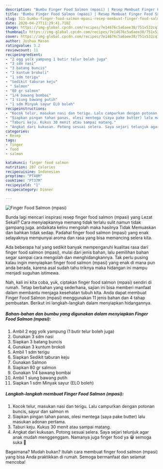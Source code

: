 ```yaml
---
description: "Bumbu Finger Food Salmon (mpasi) | Resep Membuat Finger Food Salmon (mpasi) Yang Paling Enak"
title: "Bumbu Finger Food Salmon (mpasi) | Resep Membuat Finger Food Salmon (mpasi) Yang Paling Enak"
slug: 511-bumbu-finger-food-salmon-mpasi-resep-membuat-finger-food-salmon-mpasi-yang-paling-enak
date: 2020-04-27T11:29:41.718Z
image: https://img-global.cpcdn.com/recipes/7e14676c5a6aee38/751x532cq70/finger-food-salmon-mpasi-foto-resep-utama.jpg
thumbnail: https://img-global.cpcdn.com/recipes/7e14676c5a6aee38/751x532cq70/finger-food-salmon-mpasi-foto-resep-utama.jpg
cover: https://img-global.cpcdn.com/recipes/7e14676c5a6aee38/751x532cq70/finger-food-salmon-mpasi-foto-resep-utama.jpg
author: Joshua Mason
ratingvalue: 3.2
reviewcount: 11
recipeingredient:
- "2 egg yolk yampung 1 butir telur boleh juga"
- "3 sdm nasi"
- "3 batang buncis"
- "3 kuntum brokoli"
- "1 sdm terigu"
- "Sedikit taburan keju"
- " Salmon"
- "80 gr salmon"
- "1/4 bawang bombai"
- "1 siung bawang putih"
- "1 sdm Minyak sayur ELO boleh"
recipeinstructions:
- "Kocok telur, masukan nasi dan terigu. Lalu campurkan dengan potonan buncis, sayur dan salmon m"
- "Siapkan pingan tahan panas, olesi mentega (saya pake butter) lalu masukan adonan pertama."
- "Taburi keju. Kukus 30 menit atau sampai matang."
- "Angkat dari kukusan. Potong sesuai selera. Saya sejari telunjuk agar anak mudah menggenggam. Namanya juga finger food ya 😁 semoga suka 🙏"
categories:
- Resep
tags:
- finger
- food
- salmon

katakunci: finger food salmon 
nutrition: 207 calories
recipecuisine: Indonesian
preptime: "PT40M"
cooktime: "PT37M"
recipeyield: "1"
recipecategory: Dinner

---
```



![Finger Food Salmon (mpasi)](https://img-global.cpcdn.com/recipes/7e14676c5a6aee38/751x532cq70/finger-food-salmon-mpasi-foto-resep-utama.jpg)

Bunda lagi mencari inspirasi resep finger food salmon (mpasi) yang Lezat Sekali? Cara menyiapkannya memang tidak terlalu sulit namun tidak gampang juga. andaikata keliru mengolah maka hasilnya Tidak Memuaskan dan bahkan tidak sedap. Padahal finger food salmon (mpasi) yang enak selayaknya mempunyai aroma dan rasa yang bisa memancing selera kita.



Ada beberapa hal yang sedikit banyak mempengaruhi kualitas rasa dari finger food salmon (mpasi), mulai dari jenis bahan, lalu pemilihan bahan segar sampai cara mengolah dan menghidangkannya. Tak perlu pusing kalau ingin menyiapkan finger food salmon (mpasi) yang enak di mana pun anda berada, karena asal sudah tahu triknya maka hidangan ini mampu menjadi suguhan istimewa.


Nah, kali ini kita coba, yuk, ciptakan finger food salmon (mpasi) sendiri di rumah. Tetap berbahan yang sederhana, sajian ini bisa memberi manfaat dalam membantu menjaga kesehatan tubuh kita. Anda dapat membuat Finger Food Salmon (mpasi) menggunakan 11 jenis bahan dan 4 tahap pembuatan. Berikut ini langkah-langkah dalam menyiapkan hidangannya.

<!--inarticleads1-->

##### Bahan-bahan dan bumbu yang digunakan dalam menyiapkan Finger Food Salmon (mpasi):

1. Ambil 2 egg yolk yampung (1 butir telur boleh juga)
1. Gunakan 3 sdm nasi
1. Siapkan 3 batang buncis
1. Gunakan 3 kuntum brokoli
1. Ambil 1 sdm terigu
1. Siapkan Sedikit taburan keju
1. Gunakan  Salmon
1. Siapkan 80 gr salmon
1. Gunakan 1/4 bawang bombai
1. Ambil 1 siung bawang putih
1. Siapkan 1 sdm Minyak sayur (ELO boleh)




<!--inarticleads2-->

##### Langkah-langkah membuat Finger Food Salmon (mpasi):

1. Kocok telur, masukan nasi dan terigu. Lalu campurkan dengan potonan buncis, sayur dan salmon m
1. Siapkan pingan tahan panas, olesi mentega (saya pake butter) lalu masukan adonan pertama.
1. Taburi keju. Kukus 30 menit atau sampai matang.
1. Angkat dari kukusan. Potong sesuai selera. Saya sejari telunjuk agar anak mudah menggenggam. Namanya juga finger food ya 😁 semoga suka 🙏




Bagaimana? Mudah bukan? Itulah cara membuat finger food salmon (mpasi) yang bisa Anda praktikkan di rumah. Semoga bermanfaat dan selamat mencoba!
